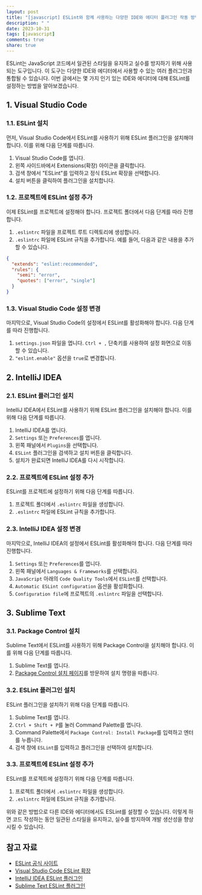 ```yaml
---
layout: post
title: "[javascript] ESLint와 함께 사용하는 다양한 IDE와 에디터 플러그인 작동 방법"
description: " "
date: 2023-10-31
tags: [javascript]
comments: true
share: true
---
```


ESLint는 JavaScript 코드에서 일관된 스타일을 유지하고 실수를 방지하기 위해 사용되는 도구입니다. 이 도구는 다양한 IDE와 에디터에서 사용할 수 있는 여러 플러그인과 통합될 수 있습니다. 이번 글에서는 몇 가지 인기 있는 IDE와 에디터에 대해 ESLint를 설정하는 방법을 알아보겠습니다.

## 1. Visual Studio Code

### 1.1. ESLint 설치

먼저, Visual Studio Code에서 ESLint를 사용하기 위해 ESLint 플러그인을 설치해야 합니다. 이를 위해 다음 단계를 따릅니다.

1. Visual Studio Code를 엽니다.
2. 왼쪽 사이드바에서 Extensions(확장) 아이콘을 클릭합니다.
3. 검색 창에서 "ESLint"를 입력하고 정식 ESLint 확장을 선택합니다.
4. 설치 버튼을 클릭하여 플러그인을 설치합니다.

### 1.2. 프로젝트에 ESLint 설정 추가

이제 ESLint를 프로젝트에 설정해야 합니다. 프로젝트 폴더에서 다음 단계를 따라 진행합니다.

1. `.eslintrc` 파일을 프로젝트 루트 디렉토리에 생성합니다.
2. `.eslintrc` 파일에 ESLint 규칙을 추가합니다. 예를 들어, 다음과 같은 내용을 추가할 수 있습니다.

```json
{
  "extends": "eslint:recommended",
  "rules": {
    "semi": "error",
    "quotes": ["error", "single"]
  }
}
```

### 1.3. Visual Studio Code 설정 변경

마지막으로, Visual Studio Code의 설정에서 ESLint를 활성화해야 합니다. 다음 단계를 따라 진행합니다.

1. `settings.json` 파일을 엽니다. `Ctrl + ,` 단축키를 사용하여 설정 화면으로 이동할 수 있습니다.
2. `"eslint.enable"` 옵션을 `true`로 변경합니다.

## 2. IntelliJ IDEA

### 2.1. ESLint 플러그인 설치

IntelliJ IDEA에서 ESLint를 사용하기 위해 ESLint 플러그인을 설치해야 합니다. 이를 위해 다음 단계를 따릅니다.

1. IntelliJ IDEA를 엽니다.
2. `Settings` 또는 `Preferences`를 엽니다.
3. 왼쪽 패널에서 `Plugins`을 선택합니다.
4. `ESLint` 플러그인을 검색하고 설치 버튼을 클릭합니다.
5. 설치가 완료되면 IntelliJ IDEA를 다시 시작합니다.

### 2.2. 프로젝트에 ESLint 설정 추가

ESLint를 프로젝트에 설정하기 위해 다음 단계를 따릅니다.

1. 프로젝트 폴더에서 `.eslintrc` 파일을 생성합니다.
2. `.eslintrc` 파일에 ESLint 규칙을 추가합니다.

### 2.3. IntelliJ IDEA 설정 변경

마지막으로, IntelliJ IDEA의 설정에서 ESLint를 활성화해야 합니다. 다음 단계를 따라 진행합니다.

1. `Settings` 또는 `Preferences`를 엽니다.
2. 왼쪽 패널에서 `Languages & Frameworks`를 선택합니다.
3. `JavaScript` 아래의 `Code Quality Tools`에서 `ESLint`를 선택합니다.
4. `Automatic ESLint configuration` 옵션을 활성화합니다.
5. `Configuration file`에 프로젝트의 `.eslintrc` 파일을 선택합니다.

## 3. Sublime Text

### 3.1. Package Control 설치

Sublime Text에서 ESLint를 사용하기 위해 Package Control을 설치해야 합니다. 이를 위해 다음 단계를 따릅니다.

1. Sublime Text를 엽니다.
2. [Package Control 설치 페이지](https://packagecontrol.io/installation)를 방문하여 설치 명령을 따릅니다.

### 3.2. ESLint 플러그인 설치

ESLint 플러그인을 설치하기 위해 다음 단계를 따릅니다.

1. Sublime Text를 엽니다.
2. `Ctrl + Shift + P`를 눌러 Command Palette를 엽니다.
3. Command Palette에서 `Package Control: Install Package`를 입력하고 엔터를 누릅니다.
4. 검색 창에 `ESLint`를 입력하고 플러그인을 선택하여 설치합니다.

### 3.3. 프로젝트에 ESLint 설정 추가

ESLint를 프로젝트에 설정하기 위해 다음 단계를 따릅니다.

1. 프로젝트 폴더에서 `.eslintrc` 파일을 생성합니다.
2. `.eslintrc` 파일에 ESLint 규칙을 추가합니다.

위와 같은 방법으로 다른 IDE와 에디터에서도 ESLint를 설정할 수 있습니다. 이렇게 하면 코드 작성하는 동안 일관된 스타일을 유지하고, 실수를 방지하여 개발 생산성을 향상시킬 수 있습니다.

## 참고 자료

- [ESLint 공식 사이트](https://eslint.org/)
- [Visual Studio Code ESLint 확장](https://marketplace.visualstudio.com/items?itemName=dbaeumer.vscode-eslint)
- [IntelliJ IDEA ESLint 플러그인](https://plugins.jetbrains.com/plugin/7494-eslint)
- [Sublime Text ESLint 플러그인](https://packagecontrol.io/packages/ESLint)